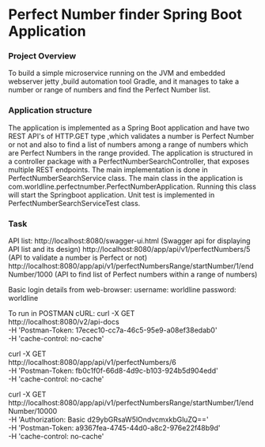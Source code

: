 # Perfect Number finder Spring Boot Application #

### Project Overview ###

To build a simple  microservice running on the JVM and embedded webserver jetty ,build automation tool Gradle, and it manages to take a 
number or range of numbers and find the Perfect Number list.

### Application structure ###

The application is implemented as a Spring Boot application and have two REST API's of HTTP.GET type ,which validates a number is Perfect 
Number or not and also to find a list of numbers among a range of numbers which are Perfect Numbers in the range provided.
The application is structured in a controller package with a PerfectNumberSearchController, that exposes multiple REST endpoints.
The main implementation is done in PerfectNumberSearchService class.
The main class in the application is com.worldline.perfectnumber.PerfectNumberApplication. Running this class will start the Springboot application.
Unit test is implemented in PerfectNumberSearchServiceTest class.


### Task ###
API list:
http://localhost:8080/swagger-ui.html (Swagger api for displaying API list and its design)
http://localhost:8080/app/api/v1/perfectNumbers/5 (API to validate a number is Perfect or not)
http://localhost:8080/app/api/v1/perfectNumbersRange/startNumber/1/endNumber/1000 (API to find list of Perfect numbers within a range of numbers)

Basic login details from web-browser:
username: worldline
password: worldline



To run in POSTMAN cURL:
curl -X GET \
  http://localhost:8080/v2/api-docs \
  -H 'Postman-Token: 17ecec10-cc7a-46c5-95e9-a08ef38edab0' \
  -H 'cache-control: no-cache'
  
  
  curl -X GET \
  http://localhost:8080/app/api/v1/perfectNumbers/6 \
  -H 'Postman-Token: fb0c1f0f-66d8-4d9c-b103-924b5d904edd' \
  -H 'cache-control: no-cache'
  
  curl -X GET \
  http://localhost:8080/app/api/v1/perfectNumbersRange/startNumber/1/endNumber/10000 \
  -H 'Authorization: Basic d29ybGRsaW5lOndvcmxkbGluZQ==' \
  -H 'Postman-Token: a9367fea-4745-44d0-a8c2-976e22f48b9d' \
  -H 'cache-control: no-cache'